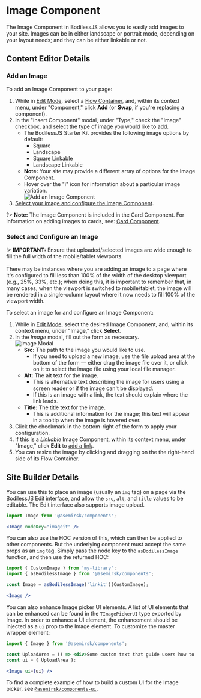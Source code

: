 # Image Component

The Image Component in BodilessJS allows you to easily add images to your site. Images can be in
either landscape or portrait mode, depending on your layout needs; and they can be either linkable
or not.

## Content Editor Details

### Add an Image

To add an Image Component to your page:

01. While in [Edit Mode](/ContentEditorUserGuide/#edit-mode), select a [Flow
    Container](../../../Components/FlowContainer/), and, within its context menu, under "Component,"
    click **Add** (or **Swap**, if you're replacing a component).
01. In the "Insert Component" modal, under "Type," check the "Image" checkbox, and select the type
    of image you would like to add.
    - The BodilessJS Starter Kit provides the following image options by default:
      - Square
      - Landscape
      - Square Linkable
      - Landscape Linkable
    - **Note:** Your site may provide a different array of options for the Image Component.
    - Hover over the "i" icon for information about a particular image variation.  
    ![Add an Image Component](../assets/AddImageComponent.jpg)
01. [Select your image and configure the Image Component](#select-and-configure-an-image).

?> **Note:** The Image Component is included in the Card Component. For information on adding images
to cards, see: [Card Component](../../../Components/Card).

### Select and Configure an Image

!> **IMPORTANT:** Ensure that uploaded/selected images are wide enough to fill the full width of the
mobile/tablet viewports.
<br><br>
There may be instances where you are adding an image to a page where it's configured to fill less
than 100% of the width of the desktop viewport (e.g., 25%, 33%, etc.); when doing this, it is
important to remember that, in many cases, when the viewport is switched to mobile/tablet, the image
will be rendered in a single-column layout where it now needs to fill 100% of the viewport width.

To select an image for and configure an Image Component:

01. While in [Edit Mode](/ContenteditorUserGuide/#edit-mode), select the desired Image Component,
    and, within its context menu, under "Image," click **Select**.
01. In the _Image_ modal, fill out the form as necessary.  
    ![Image Modal](../assets/ImageModal.jpg ':size=50%')
    - **Src:** The path to the image you would like to use.
      - If you need to upload a new image, use the file upload area at the bottom of the form —
        either drag the image file over it, or click on it to select the image file using your local
        file manager.
    - **Alt:** The alt text for the image.
      - This is alternative text describing the image for users using a screen reader or if the
        image can't be displayed.
      - If this is an image with a link, the text should explain where the link leads.
    - **Title:** The title text for the image.
      - This is additional information for the image; this text will appear in a tooltip when the
        image is hovered over.
01. Click the checkmark in the bottom-right of the form to apply your configuration.
01. If this is a _Linkable_ Image Component, within its context menu, under "Image," click **Edit**
    to [add a link](../../../Components/Link/#add-a-link-to-a-component).
01. You can resize the image by clicking and dragging on the the right-hand side of its Flow
    Container.

## Site Builder Details

You can use this to place an image (usually an `img` tag) on a page via the BodilessJS Edit
interface, and allow the `src`, `alt`, and `title` values to be editable. The Edit interface also
supports image upload.

```jsx
import Image from '@asemirsk/components';

<Image nodeKey="imageit" />
```

You can also use the HOC version of this, which can then be applied to other components. But the
underlying component must accept the same props as an `img` tag. Simply pass the node key to the
`asBodilessImage` function, and then use the returned HOC:

```jsx
import { CustomImage } from 'my-library';
import { asBodilessImage } from '@asemirsk/components';

const Image = asBodilessImage('linkit')(CustomImage);

<Image />
```

You can also enhance Image picker UI elements. A list of UI elements that can be enhanced can be
found in the `TImagePickerUI` type exported by Image. In order to enhance a UI element, the
enhancement should be injected as a `ui` prop to the Image element. To customize the master wrapper
element:

```jsx
import { Image } from '@asemirsk/components';

const UploadArea = () => <div>Some custom text that guide users how to upload image</div>;
const ui = { UploadArea };

<Image ui={ui} />
```

To find a complete example of how to build a custom UI for the Image picker, see
[`@asemirsk/components-ui`](https://github.com/johnsonandjohnson/Bodiless-JS/tree/main/packages/bodiless-components-ui).
